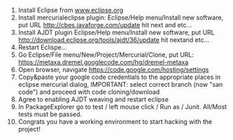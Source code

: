   1. Install Eclipse from www.eclipse.org
  1. Install mercurialeclipse plugin: Eclipse/Help menu/Install new software, put URL http://cbes.javaforge.com/update hit next and etc...
  1. Install AJDT plugin Eclipse/Help menu/Install new software, put URL http://download.eclipse.org/tools/ajdt/36/update hit nextand etc...
  1. Restart Eclispe...
  1. Go Eclipse/File menu/New/Project/Mercurial/Clone, put URL: https://metaxa.dremel.googlecode.com/hg/dremel-metaxa
  1. Open browser, navigate https://code.google.com/hosting/settings
  1. Copy&paste your google code credentials to the appropriate places in eclipse mercurial dialog, IMPORTANT: select correct branch (now "san code") and proceed with code cloning/download
  1. Agree to enabling AJDT weaving and restart eclipse
  1. In PackageExplorer go to test / left mouse click / Run as / Junit. All/Most tests must be passed.
  1. Congrats you have a working environment to start hacking with the project!